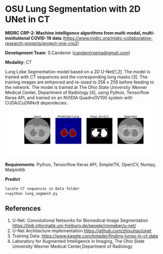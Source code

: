 # OSU Lung Segmentation with 2D UNet in CT
**MIDRC CRP-2:  Machine intelligence algorithms from multi-modal, multi-institutional COVID-19 data** 
(https://www.midrc.org/midrc-collaborating-research-projects/project-one-crp2)

**Development Team**: S.Candemir (candemirsema@gmail.com)

**Modality**: CT

Lung Lobe Segmentation model based on a 2D U-Net[1,2]. The model is trained with CT sequences and the corresponding lung masks [3]. The training images are enhanced and re-sized to 256 x 256 before feeding to the network. The model is trained at The Ohio State University Wexner Medical Center, Department of Radiology [4], using Python, Tensorflow Keras API, and trained on an NVIDIA QuadroGV100 system with CUDA/CuDNNv9 dependecies. 
![example output](out.png)

**Requirements**: Python, Tensorflow Keras API, SimpleITK, OpenCV, Numpy, Matplotlib

**Predict**
```
locate CT sequences in Data folder
>>python lung_segment.py
```

References
---
1)	U-Net: Convolutional Networks for Biomedical Image Segmentation https://lmb.informatik.uni-freiburg.de/people/ronneber/u-net/
2)	U-Net Architecture implementation https://github.com/zhixuhao/unet
3)	Training Data: https://www.kaggle.com/kmader/finding-lungs-in-ct-data 
4)  Laboratory for Augmented Intelligence in Imaging, The Ohio State University Wexner Medical Center,Department of Radiology
